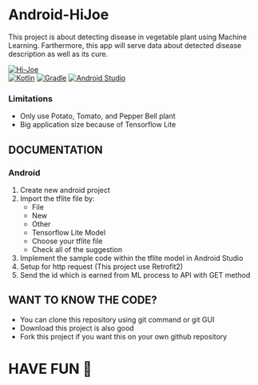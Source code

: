 # Android-HiJoe
This project is about detecting disease in vegetable plant using Machine Learning. Farthermore, this app will serve data about detected disease description as well as its cure.

<a href="https://drive.google.com/file/d/1Sp_osVybWaueGMIom-q9MLCS06EgYsRn/view?usp=sharing"><img src="https://img.shields.io/badge/DOWNLOAD%20APK-v1.0-brightgreen" alt="Hi-Joe"/></a> <br/>
<a href="https://kotlinlang.org/"><img src="https://img.shields.io/badge/kotlin-v1.4.21-blue" alt="Kotlin"/></a>
<a href="https://gradle.org/"><img src="https://img.shields.io/badge/gradle-v6.5-green" alt="Gradle"/></a>
<a href="https://developer.android.com/studio/"><img src="https://img.shields.io/badge/android%20studio-v4.1.2-blue" alt="Android Studio"></a>

### Limitations
* Only use Potato, Tomato, and Pepper Bell plant
* Big application size because of Tensorflow Lite


## DOCUMENTATION
### Android
1. Create new android project
2. Import the tflite file by:
    * File
    * New
    * Other
    * Tensorflow Lite Model
    * Choose your tflite file
    * Check all of the suggestion
3. Implement the sample code within the tflite model in Android Studio
4. Setup for http request (This project use Retrofit2)
5. Send the id which is earned from ML process to API with GET method


## WANT TO KNOW THE CODE?
* You can clone this repository using git command or git GUI
* Download this project is also good
* Fork this project if you want this on your own github repository

# HAVE FUN :green_heart:
